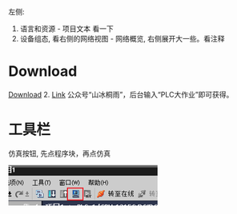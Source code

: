 

左侧:
  1. 语言和资源 - 项目文本 看一下
  2. 设备组态, 看右侧的网络视图 - 网络概览, 右侧展开大一些。看注释
  
# Download
[Download](http://himachine.tpddns.cn:61000/%E5%8D%9A%E5%9B%BE/%E5%8D%9A%E9%80%94V16/Portal%20V16/)
2.  [Link](https://www.bilibili.com/read/cv9247679/) 公众号“山冰桐雨”，后台输入“PLC大作业”即可获得。 

# 工具栏

仿真按钮, 先点程序块，再点仿真

![Alt text](../../public/imgs/tia1.png)